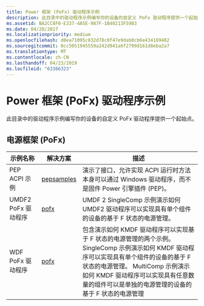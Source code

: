 ```yaml
---
title: Power 框架 (PoFx) 驱动程序示例
description: 此目录中的驱动程序示例编写你的设备的自定义 PoFx 驱动程序提供一个起始点。
ms.assetid: BA2CC8F0-E337-4A5E-987F-1B40213F5983
ms.date: 04/20/2017
ms.localizationpriority: medium
ms.openlocfilehash: d8ea71095c832d78c0f47e9dab8cb6e434169402
ms.sourcegitcommit: 0cc5051945559a242d941a6f2799d161d8eba2a7
ms.translationtype: MT
ms.contentlocale: zh-CN
ms.lasthandoff: 04/23/2019
ms.locfileid: "63366323"
---
```

# <a name="power-framework-pofx-driver-samples"></a>Power 框架 (PoFx) 驱动程序示例


此目录中的驱动程序示例编写你的设备的自定义 PoFx 驱动程序提供一个起始点。

## <a name="power-framework-pofx"></a>电源框架 (PoFx)


| 示例名称       | 解决方案                                                      | 描述                                                                                                                                                                                                                                                                                                                                                                                                                                            |
|-------------------|---------------------------------------------------------------|--------------------------------------------------------------------------------------------------------------------------------------------------------------------------------------------------------------------------------------------------------------------------------------------------------------------------------------------------------------------------------------------------------------------------------------------------------|
| PEP ACPI 示例   | [pepsamples](https://go.microsoft.com/fwlink/p/?LinkId=620311) | 演示了接口，允许实现 ACPI 运行时方法本身可以通过 Windows 驱动程序，而不是固件 Power 引擎插件 (PEP)。                                                                                                                                                                                                                                                                                               |
| UMDF2 PoFx 驱动程序 | [pofx](https://go.microsoft.com/fwlink/p/?LinkId=617936)       | UMDF 2 SingleComp 示例演示如何 UMDF2 驱动程序可以实现具有单个组件的设备的基于 F 状态的电源管理。                                                                                                                                                                                                                                                                                               |
| WDF PoFx 驱动程序   | [pofx](https://go.microsoft.com/fwlink/p/?LinkId=617937)       | 包含演示如何 KMDF 驱动程序可以实现基于 F 状态的电源管理的两个示例。 SingleComp 示例演示如何 KMDF 驱动程序可以实现具有单个组件的设备的基于 F 状态的电源管理。 MultiComp 示例演示如何 KMDF 驱动程序可以实现具有任意数量的组件可以是单独的电源管理的设备的基于 F 状态的电源管理 |

 

 

 




